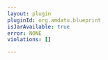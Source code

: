 ```yaml
---
layout: plugin
pluginId: org.amdatu.blueprint
isJarAvailable: true
error: NONE
violations: []

---
```

